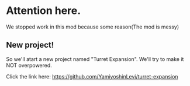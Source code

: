 # Attention here.
We stopped work in this mod because some reason(The mod is messy)

## New project!
So we'll atart a new project named "Turret Expansion". We'll try to make it NOT overpowered.

Click the link here: https://github.com/YamiyoshinLevi/turret-expansion
